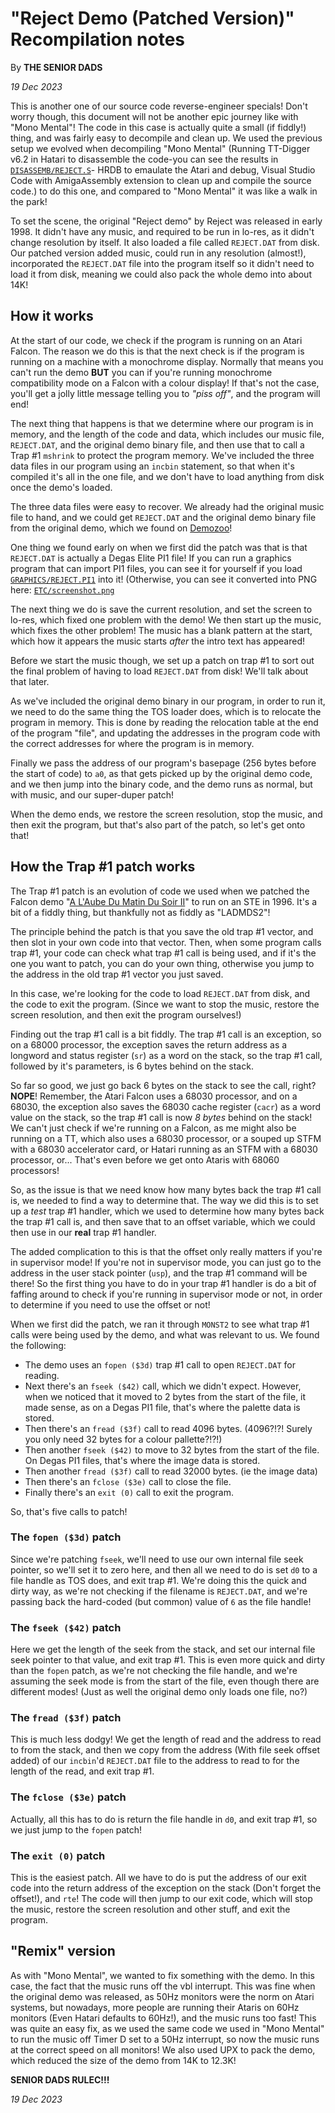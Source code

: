 # "Reject Demo (Patched Version)" Recompilation notes

By **THE SENIOR DADS**

*19 Dec 2023*

This is another one of our source code reverse-engineer specials! Don't worry though, this document will not be another epic journey like with "Mono Mental"! The code in this case is actually quite a small (if fiddly!) thing, and was fairly easy to decompile and clean up. We used the previous setup we evolved when decompiling "Mono Mental" (Running TT-Digger v6.2 in Hatari to disassemble the code-you can see the results in [`DISASSEMB/REJECT.S`](../DISASSEMB/REJECT.S)- HRDB to emaulate the Atari and debug, Visual Studio Code with AmigaAssembly extension to clean up and compile the source code.) to do this one, and compared to "Mono Mental" it was like a walk in the park!

To set the scene, the original "Reject demo" by Reject was released in early 1998. It didn't have any music, and required to be run in lo-res, as it didn't change resolution by itself. It also loaded a file called `REJECT.DAT` from disk. Our patched version added music, could run in any resolution (almost!), incorporated the `REJECT.DAT` file into the program itself so it didn't need to load it from disk, meaning we could also pack the whole demo into about 14K!

## How it works

At the start of our code, we check if the program is running on an Atari Falcon. The reason we do this is that the next check is if the program is running on a machine with a monochrome display. Normally that means you can't run the demo **BUT** you can if you're running monochrome compatibility mode on a Falcon with a colour display! If that's not the case, you'll get a jolly little message telling you to *"piss off"*, and the program will end!

The next thing that happens is that we determine where our program is in memory, and the length of the code and data, which includes our music file, `REJECT.DAT`, and the original demo binary file, and then use that to call a Trap #1 `mshrink` to protect the program memory. We've included the three data files in our program using an `incbin` statement, so that when it's compiled it's all in the one file, and we don't have to load anything from disk once the demo's loaded. 

The three data files were easy to recover. We already had the original music file to hand, and we could get `REJECT.DAT` and the original demo binary file from the original demo, which we found on [Demozoo](https://demozoo.org/productions/74425/)!

One thing we found early on when we first did the patch was that is that `REJECT.DAT` is actually a Degas Elite PI1 file! If you can run a graphics program that can import PI1 files, you can see it for yourself if you load [`GRAPHICS/REJECT.PI1`](../GRAPHICS/REJECT.PI1) into it! (Otherwise, you can see it converted into PNG here: [`ETC/screenshot.png`](..//ETC/screenshot.png)

The next thing we do is save the current resolution, and set the screen to lo-res, which fixed one problem with the demo! We then start up the music, which fixes the other problem! The music has a blank pattern at the start, which how it appears the music starts *after* the intro text has appeared!

Before we start the music though, we set up a patch on trap #1 to sort out the final problem of having to load `REJECT.DAT` from disk! We'll talk about that later.

As we've included the original demo binary in our program, in order to run it, we need to do the same thing the TOS loader does, which is to relocate the program in memory. This is done by reading the relocation table at the end of the program  "file", and updating the addresses in the program code with the correct addresses for where the program is in memory.

Finally we pass the address of our program's basepage (256 bytes before the start of code) to `a0`, as that gets picked up by the original demo code, and we then jump into the binary code, and the demo runs as normal, but with music, and our super-duper patch!

When the demo ends, we restore the screen resolution, stop the music, and then exit the program, but that's also part of the patch, so let's get onto that!

## How the Trap #1 patch works

The Trap #1 patch is an evolution of code we used when we patched the Falcon demo "[A L'Aube Du Matin Du Soir II](https://demozoo.org/productions/65073/)" to run on an STE in 1996. It's a bit of a fiddly thing, but thankfully not as fiddly as "LADMDS2"!

The principle behind the patch is that you save the old trap #1 vector, and then slot in your own code into that vector. Then, when some program calls trap #1, your code can check what trap #1 call is being used, and if it's the one you want to patch, you can do your own thing, otherwise you jump to the address in the old trap #1 vector you just saved.

In this case, we're looking for the code to load `REJECT.DAT` from disk, and the code to exit the program. (Since we want to stop the music, restore the screen resolution, and then exit the program ourselves!)

Finding out the trap #1 call is a bit fiddly. The trap #1 call is an exception, so on a 68000 processor, the exception saves the return address as a longword and status register (`sr`) as a word on the stack, so the trap #1 call, followed by it's parameters, is 6 bytes behind on the stack. 

So far so good, we just go back 6 bytes on the stack to see the call, right? **NOPE**! Remember, the Atari Falcon uses a 68030 processor, and on a 68030, the exception also saves the 68030 cache register (`cacr`) as a word value on the stack, so the trap #1 call is now *8 bytes* behind on the stack! We can't just check if  we're running on a Falcon, as me might also be running on a TT, which also uses a 68030 processor, or a souped up STFM with a 68030 accelerator card, or Hatari running as an STFM with a 68030 processor, or... That's even before we get onto Ataris with 68060 processors!

So, as the issue is that we need know how many bytes back the trap #1 call is, we needed to find a way to determine that. The way we did this is to set up a *test* trap #1 handler, which we used to determine how many bytes back the trap #1 call is, and then save that to an offset variable, which we could then use in our **real** trap #1 handler.

The added complication to this is that the offset only really matters if you're in supervisor mode! If you're not in supervisor mode, you can just go to the address in the user stack pointer (`usp`), and the trap #1 command will be there! So the first thing you have to do in your trap #1 handler is do a bit of faffing around to check if you're running in supervisor mode or not, in order to determine if you need to use the offset or not!

When we first did the patch, we ran it through `MONST2` to see what trap #1 calls were being used by the demo, and what was relevant to us. We found the following:
* The demo uses an `fopen ($3d)` trap #1 call to open `REJECT.DAT` for reading.
* Next there's an `fseek ($42)` call, which we didn't expect. However, when we noticed that it moved to 2 bytes from the start of the file, it made sense, as on a Degas PI1 file, that's where the palette data is stored.
* Then there's an `fread ($3f)` call to read 4096 bytes. (4096?!?! Surely you only need 32 bytes for a colour pallette?!?!)
* Then another  `fseek ($42)` to move to 32 bytes from the start of the file. On Degas PI1 files, that's where the image data is stored.
* Then another `fread ($3f)` call to read 32000 bytes. (ie the image data)
* Then there's an `fclose ($3e)` call to close the file.
* Finally there's an `exit (0)` call to exit the program.

So, that's five calls to patch!

### The `fopen ($3d)` patch
Since we're patching `fseek`, we'll need to use our own internal file seek pointer, so we'll set it to zero here, and then all we need to do is set `d0` to a file handle as TOS does, and exit trap #1. We're doing this the quick and dirty way, as we're not checking if the filename is `REJECT.DAT`, and we're passing back the hard-coded (but common) value of `6` as the file handle!

### The `fseek ($42)` patch
Here we get the length of the seek from the stack, and set our internal file seek pointer to that value, and exit trap #1. This is even more quick and dirty than the `fopen` patch, as we're not checking the file handle, and we're assuming the seek mode is from the start of the file, even though there are different modes! (Just as well the original demo only loads one file, no?)

### The `fread ($3f)` patch
This is much less dodgy! We get the length of read and the address to read to from the stack, and then we copy from the address (With file seek offset added) of our `incbin`'d `REJECT.DAT` file to the address to read to for the length of the read, and exit trap #1.

### The `fclose ($3e)` patch
Actually, all this has to do is return the file handle in `d0`, and exit trap #1, so we just jump to the `fopen` patch!

### The `exit (0)` patch
This is the easiest patch. All we have to do is put the address of our exit code into the return address of the exception on the stack (Don't forget the offset!), and `rte`! The code will then jump to our exit code, which will stop the music, restore the screen resolution and other stuff, and exit the program.

## "Remix" version
As with "Mono Mental", we wanted to fix something with the demo. In this case, the fact that the music runs off the vbl interrupt. This was fine when the original demo was released, as 50Hz monitors were the norm on Atari systems, but nowadays, more people are running their Ataris on 60Hz monitors (Even Hatari defaults to 60Hz!), and the music runs too fast! This was quite an easy fix, as we used the same code we used in "Mono Mental" to run the music off Timer D set to a 50Hz interrupt, so now the music runs at the correct speed on all monitors! We also used UPX to pack the demo, which reduced the size of the demo from 14K to 12.3K!

**SENIOR DADS RULEC!!!**

*19 Dec 2023*